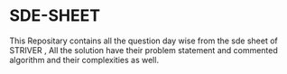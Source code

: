 # SDE-SHEET
This Repositary contains all the question day wise from the sde sheet of STRIVER , All the solution have their problem statement and commented algorithm and their complexities as well.














